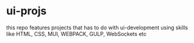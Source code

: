 # ui-projs
this repo features projects that has to do with ui-development using skills like HTML, CSS, MUI, WEBPACK, GULP, WebSockets etc
